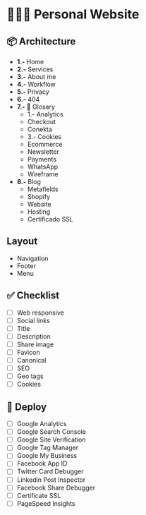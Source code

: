 # 👨🏻‍💻 Personal Website

## 📦 Architecture
- **1.-** Home
- **2.-** Services
- **3.-** About me
- **4.-** Workflow
- **5.-** Privacy
- **6.-** 404
- **7.-**  📁 Glosary
	- 1.- Analytics
	- Checkout
	- Conekta
	- 3.- Cookies
	- Ecommerce
	- Newsletter
	- Payments
	- WhatsApp
	- Wireframe
- **8.-** Blog
	- Metafields
	- Shopify
	- Website
	- Hosting
	- Certificado SSL


## Layout
- Navigation
- Footer
- Menu

## ✅ Checklist
- [ ] Web responsive
- [ ] Social links
- [ ] Title
- [ ] Description
- [ ] Share image
- [ ] Favicon
- [ ] Canonical
- [ ] SEO
- [ ] Geo tags
- [ ] Cookies

## 🚀 Deploy
- [ ] Google Analytics
- [ ] Google Search Console
- [ ] Google Site Verification
- [ ] Google Tag Manager
- [ ] Google My Business
- [ ] Facebook App ID
- [ ] Twitter Card Debugger
- [ ] Linkedin Post Inspector
- [ ] Facebook Share Debugger
- [ ] Certificate SSL
- [ ] PageSpeed Insights